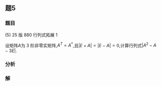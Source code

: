 ## 题5
### 题目
(5) 25 版 880 行列式拓展 1 

设矩阵$A$为 3 阶非零实矩阵,$A^T = A^*$,且$|E + A| = |E - A| = 0$,计算行列式$|A^2 - A - 3E|$.
### 分析

### 解